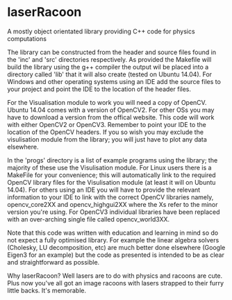 # laserRacoon
A mostly object orientated library providing C++ code for physics computations

The library can be constructed from the header and source files found in the 'inc' and 'src' directories respectively. As provided the Makefile will build the library using the g++ compiler the output wil be placed into a directory called 'lib' that it will also create (tested on Ubuntu 14.04). For Windows and other operating systems using an IDE add the source files to your project and point the IDE to the location of the header files.

For the Visualisation module to work you will need a copy of OpenCV. Ubuntu 14.04 comes with a version of OpenCV2. For other OSs you may have to download a version from the offical website. This code will work with either OpenCV2 or OpenCV3.  Remember to point your IDE to the location of the OpenCV headers. If you so wish you may exclude the visulisation module from the library; you will just have to plot any data elsewhere.

In the 'progs' directory is a list of example programs using the library; the majority of these use the Visulisation module. For Linux users there is a MakeFile for your convenience; this will automatically link to the required OpenCV library files for the Visulisation module (at least it will on Ubuntu 14.04). For others using an IDE you will have to provide the relevant information to your IDE to link with the correct OpenCV libraries namely, opencv_core2XX and opencv_highgui2XX where the Xs refer to the minor version you're using. For OpenCV3 individual libraries have been replaced with an over-arching single file called opencv_world3XX. 


Note that this code was written with education and learning in mind so do not expect a fully optimised library. For example the linear algebra solvers (Cholesky, LU decomposition, etc) are much better done elsewhere (Google Eigen3 for an example) but the code as presented is intended to be as clear and straightforward as possible.

Why laserRacoon? Well lasers are to do with physics and racoons are cute. Plus now you've all got an image racoons with lasers strapped to their furry little backs. It's memorable. 